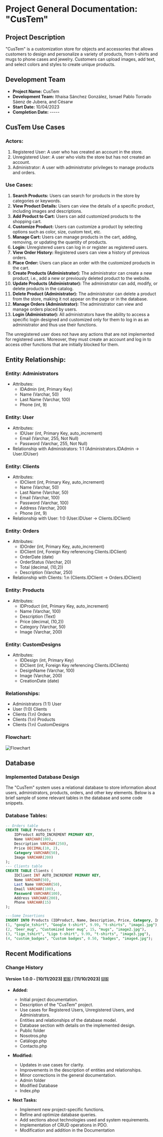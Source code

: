 # Project General Documentation: "CusTem"

## Project Description
"CusTem" is a customization store for objects and accessories that allows customers to design and personalize a variety of products, from t-shirts and mugs to phone cases and jewelry. Customers can upload images, add text, and select colors and styles to create unique products.

## Development Team
- **Project Name:** CusTem
- **Development Team:** Ithaisa Sánchez González, Ismael Pablo Torrado Sáenz de Jubera, and Césarw
- **Start Date:** 10/04/2023
- **Completion Date:** -----

## CusTem Use Cases

### Actors:
1. Registered User: A user who has created an account in the store.
2. Unregistered User: A user who visits the store but has not created an account.
3. Administrator: A user with administrator privileges to manage products and orders.

### Use Cases:
1. **Search Products:** Users can search for products in the store by categories or keywords.
2. **View Product Details:** Users can view the details of a specific product, including images and descriptions.
3. **Add Product to Cart:** Users can add customized products to the shopping cart.
4. **Customize Product:** Users can customize a product by selecting options such as color, size, custom text, etc.
5. **Manage Cart:** Users can manage products in the cart, adding, removing, or updating the quantity of products.
6. **Login:** Unregistered users can log in or register as registered users.
7. **View Order History:** Registered users can view a history of previous orders.
8. **Place Order:** Users can place an order with the customized products in the cart.
9. **Create Products (Administrator):** The administrator can create a new product, i.e., add a new or previously deleted product to the website.
10. **Update Products (Administrator):** The administrator can add, modify, or delete products in the catalog.
11. **Delete Product (Administrator):** The administrator can delete a product from the store, making it not appear on the page or in the database.
12. **Manage Orders (Administrator):** The administrator can view and manage orders placed by users.
13. **Login (Administrator):** All administrators have the ability to access a specific login designed and customized only for them to log in as an administrator and thus use their functions.

The unregistered user does not have any actions that are not implemented for registered users. Moreover, they must create an account and log in to access other functions that are initially blocked for them.

## Entity Relationship:

### Entity: Administrators
- Attributes:
  - IDAdmin (int, Primary Key)
  - Name (Varchar, 50)
  - Last Name (Varchar, 100)
  - Phone (int, 9)

### Entity: User
- Attributes:
  - IDUser (int, Primary Key, auto_increment)
  - Email (Varchar, 255, Not Null)
  - Password (Varchar, 255, Not Null)
- Relationship with Administrators: 1:1 (Administrators.IDAdmin -> User.IDUser)

### Entity: Clients
- Attributes:
  - IDClient (int, Primary Key, auto_increment)
  - Name (Varchar, 50)
  - Last Name (Varchar, 50)
  - Email (Varchar, 100)
  - Password (Varchar, 100)
  - Address (Varchar, 200)
  - Phone (int, 9)
- Relationship with User: 1:0 (User.IDUser -> Clients.IDClient)

### Entity: Orders
- Attributes:
  - IDOrder (int, Primary Key, auto_increment)
  - IDClient (int, Foreign Key referencing Clients.IDClient)
  - OrderDate (date)
  - OrderStatus (Varchar, 20)
  - Total (decimal, (10,2))
  - Description (Varchar, 250)
- Relationship with Clients: 1:n (Clients.IDClient -> Orders.IDClient)

### Entity: Products
- Attributes:
  - IDProduct (int, Primary Key, auto_increment)
  - Name (Varchar, 100)
  - Description (Text)
  - Price (decimal, (10,2))
  - Category (Varchar, 50)
  - Image (Varchar, 200)
  
### Entity: CustomDesigns
- Attributes:
  - IDDesign (int, Primary Key)
  - IDClient (int, Foreign Key referencing Clients.IDClients)
  - DesignName (Varchar, 100)
  - Image (Varchar, 200)
  - CreationDate (date)

### Relationships:
- Administrators (1:1) User
- User (1:0) Clients
- Clients (1:n) Orders
- Clients (1:n) Products
- Clients (1:n) CustomDesigns

### Flowchart:
![Flowchart](https://hackmd.io/_uploads/BJtFQhjQT.jpg)



## Database

### Implemented Database Design

The "CusTem" system uses a relational database to store information about users, administrators, products, orders, and other key elements. Below is a brief sample of some relevant tables in the database and some code snippets.

### Database Tables:
```sql
-- Orders table
CREATE TABLE Products (
    IDProduct AUTO_INCREMENT PRIMARY KEY,
    Name VARCHAR(100),
    Description VARCHAR(250),
    Price DECIMAL(10, 2),
    Category VARCHAR(50),
    Image VARCHAR(200)
);
--- Clients table
CREATE TABLE Clients (
    IDClient INT AUTO_INCREMENT PRIMARY KEY,
    Name VARCHAR(50),
    Last Name VARCHAR(50),
    Email VARCHAR(100),
    Password VARCHAR(100),
    Address VARCHAR(200),
    Phone VARCHAR(15)
);

---Some Insertions
INSERT INTO Products (IDProduct, Name, Description, Price, Category, Image) VALUES 
(1, "google_tshirt", "Google t-shirt", 9.99, "t-shirts", "image1.jpg"),
(2, "beer_mug", "Customized beer mug", 15, "mugs", "image2.jpg"),
(3, "ligo_tshirt", "Ligo t-shirt", 9.99, "t-shirts", "image3.jpg"),
(4, "custom_badges", "Custom badges", 0.50, "badges", "image4.jpg");

```
## Recent Modifications

### Change History

#### Version 1.0.0 - [10/11/2023] :es: / [11/10/2023] :us:

- **Added:**
  - Initial project documentation.
  - Description of the "CusTem" project.
  - Use cases for Registered Users, Unregistered Users, and Administrators.
  - Entities and relationships of the database model.
  - Database section with details on the implemented design.
  - Public folder
  - Nosotros.php
  - Catálogo.php
  - Contacto.php

- **Modified:**
  - Updates in use cases for clarity.
  - Improvements in the description of entities and relationships.
  - Minor corrections in the general documentation.
  - Admin folder
  - Modified Database
  - Index.php

- **Next Tasks:**
  - Implement new project-specific functions.
  - Refine and optimize database queries.
  - Add sections about technologies used and system requirements.
  - Implementation of CRUD operations in PDO.
  - Modification and addition in the Documentation

